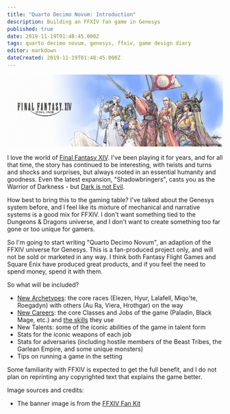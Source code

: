 ```yaml
---
title: "Quarto Decimo Novum: Introduction"
description: Building an FFXIV fan game in Genesys
published: true
date: 2019-11-19T01:48:45.000Z
tags: quarto decimo novum, genesys, ffxiv, game design diary
editor: markdown
dateCreated: 2019-11-19T01:48:45.000Z
---
```


![Featured Image](quarto-decimo-novum-introduction.jpg)

I love the world of [Final Fantasy XIV](https://www.finalfantasyxiv.com/). I've been playing it for years, and for all that time, the story has continued to be interesting, with twists and turns and shocks and surprises, but always rooted in an essential humanity and goodness. Even the latest expansion, "Shadowbringers", casts you as the Warrior of Darkness - but [Dark is not Evil](https://tvtropes.org/pmwiki/pmwiki.php/Main/DarkIsNotEvil).

How best to bring this to the gaming table? I've talked about the Genesys system before, and I feel like its mixture of mechanical and narrative systems is a good mix for FFXIV. I don't want something tied to the Dungeons & Dragons universe, and I don't want to create something too far gone or too unique for gamers.

So I'm going to start writing "Quarto Decimo Novum", an adaption of the FFXIV universe for Genesys. This is a fan-produced project only, and will not be sold or marketed in any way. I think both Fantasy Flight Games and Square Enix have produced great products, and if you feel the need to spend money, spend it with them.

So what will be included?

* [New Archetypes](/quarto-decimo-novum-archetypes/): the core races (Elezen, Hyur, Lalafell, Miqo'te, Roegadyn) with others (Au Ra, Viera, Hrothgar) on the way
* [New Careers](/quarto-decimo-novum-careers/): the core Classes and Jobs of the game (Paladin, Black Mage, etc.) and [the skills](/quarto-decimo-novum-skills/) they use
* New Talents: some of the iconic abilities of the game in talent form
* Stats for the iconic weapons of each job
* Stats for adversaries (including hostile members of the Beast Tribes, the Garlean Empire, and some unique monsters)
* Tips on running a game in the setting

Some familiarity with FFXIV is expected to get the full benefit, and I do not plan on reprinting any copyrighted text that explains the game better.

Image sources and credits:

* The banner image is from the [FFXIV Fan Kit](https://na.finalfantasyxiv.com/lodestone/special/fankit/twitter_kit/)


    